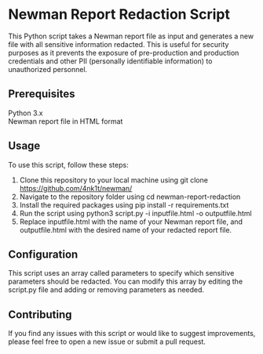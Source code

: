 # Newman Report Redaction Script

This Python script takes a Newman report file as input and generates a new file with all sensitive information redacted. This is useful for security purposes as it prevents the exposure of pre-production and production credentials and other PII (personally identifiable information) to unauthorized personnel.

## Prerequisites

Python 3.x <br>
Newman report file in HTML format

## Usage

To use this script, follow these steps: <br>

1. Clone this repository to your local machine using git clone https://github.com/4nk1t/newman/ <br>
2. Navigate to the repository folder using cd newman-report-redaction <br>
3. Install the required packages using pip install -r requirements.txt <br>
4. Run the script using python3 script.py -i inputfile.html -o outputfile.html <br>
5. Replace inputfile.html with the name of your Newman report file, and outputfile.html with the desired name of your redacted report file. <br>

## Configuration

This script uses an array called parameters to specify which sensitive parameters should be redacted. You can modify this array by editing the script.py file and adding or removing parameters as needed.

## Contributing

If you find any issues with this script or would like to suggest improvements, please feel free to open a new issue or submit a pull request.
